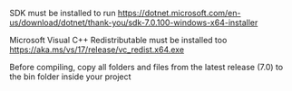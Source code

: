 SDK must be installed to run
https://dotnet.microsoft.com/en-us/download/dotnet/thank-you/sdk-7.0.100-windows-x64-installer

Microsoft Visual C++ Redistributable must be installed too
https://aka.ms/vs/17/release/vc_redist.x64.exe

Before compiling, copy all folders and files from the latest release (7.0) to the bin folder inside your project
